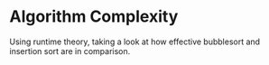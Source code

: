 # Algorithm Complexity
Using runtime theory, taking a look at how effective bubblesort and insertion sort are in comparison.
